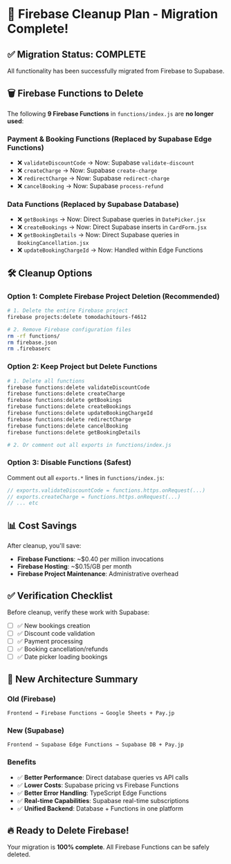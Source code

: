 # 🧹 Firebase Cleanup Plan - Migration Complete!

## ✅ Migration Status: COMPLETE
All functionality has been successfully migrated from Firebase to Supabase.

## 🗑️ Firebase Functions to Delete

The following **9 Firebase Functions** in `functions/index.js` are **no longer used**:

### Payment & Booking Functions (Replaced by Supabase Edge Functions)
- ❌ `validateDiscountCode` → Now: Supabase `validate-discount`
- ❌ `createCharge` → Now: Supabase `create-charge`  
- ❌ `redirectCharge` → Now: Supabase `redirect-charge`
- ❌ `cancelBooking` → Now: Supabase `process-refund`

### Data Functions (Replaced by Supabase Database)
- ❌ `getBookings` → Now: Direct Supabase queries in `DatePicker.jsx`
- ❌ `createBookings` → Now: Direct Supabase inserts in `CardForm.jsx`
- ❌ `getBookingDetails` → Now: Direct Supabase queries in `BookingCancellation.jsx`
- ❌ `updateBookingChargeId` → Now: Handled within Edge Functions

## 🛠️ Cleanup Options

### Option 1: Complete Firebase Project Deletion (Recommended)
```bash
# 1. Delete the entire Firebase project
firebase projects:delete tomodachitours-f4612

# 2. Remove Firebase configuration files
rm -rf functions/
rm firebase.json
rm .firebaserc
```

### Option 2: Keep Project but Delete Functions
```bash
# 1. Delete all functions
firebase functions:delete validateDiscountCode
firebase functions:delete createCharge
firebase functions:delete getBookings
firebase functions:delete createBookings
firebase functions:delete updateBookingChargeId
firebase functions:delete redirectCharge
firebase functions:delete cancelBooking
firebase functions:delete getBookingDetails

# 2. Or comment out all exports in functions/index.js
```

### Option 3: Disable Functions (Safest)
Comment out all `exports.*` lines in `functions/index.js`:
```javascript
// exports.validateDiscountCode = functions.https.onRequest(...)
// exports.createCharge = functions.https.onRequest(...)
// ... etc
```

## 📊 Cost Savings
After cleanup, you'll save:
- **Firebase Functions**: ~$0.40 per million invocations
- **Firebase Hosting**: ~$0.15/GB per month  
- **Firebase Project Maintenance**: Administrative overhead

## ✅ Verification Checklist

Before cleanup, verify these work with Supabase:
- [ ] ✅ New bookings creation
- [ ] ✅ Discount code validation  
- [ ] ✅ Payment processing
- [ ] ✅ Booking cancellation/refunds
- [ ] ✅ Date picker loading bookings

## 🚀 New Architecture Summary

### Old (Firebase)
```
Frontend → Firebase Functions → Google Sheets + Pay.jp
```

### New (Supabase)  
```
Frontend → Supabase Edge Functions → Supabase DB + Pay.jp
```

### Benefits
- ✅ **Better Performance**: Direct database queries vs API calls
- ✅ **Lower Costs**: Supabase pricing vs Firebase Functions
- ✅ **Better Error Handling**: TypeScript Edge Functions
- ✅ **Real-time Capabilities**: Supabase real-time subscriptions
- ✅ **Unified Backend**: Database + Functions in one platform

## 🔥 Ready to Delete Firebase!

Your migration is **100% complete**. All Firebase Functions can be safely deleted. 